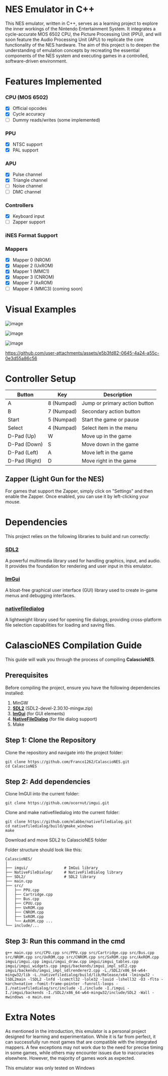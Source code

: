 # NES Emulator in C++

This NES emulator, written in C++, serves as a learning project to explore the inner workings of the Nintendo Entertainment System. It integrates a cycle-accurate MOS 6502 CPU, the Picture Processing Unit (PPU), and will soon feature the Audio Processing Unit (APU) to replicate the core functionality of the NES hardware. The aim of this project is to deepen the understanding of emulation concepts by recreating the essential components of the NES system and executing games in a controlled, software-driven environment.

# Features Implemented

### CPU (MOS 6502)
- [x] Official opcodes
- [x] Cycle accuracy
- [ ] Dummy reads/writes (some implemented)

### PPU
- [x] NTSC support
- [x] PAL support

### APU
- [x] Pulse channel
- [x] Triangle channel
- [ ] Noise channel
- [ ] DMC channel    

### Controllers
- [x] Keyboard input
- [ ] Zapper support

### iNES Format Support

### Mappers
- [x] Mapper 0 (NROM)
- [x] Mapper 2 (UxROM)
- [x] Mapper 1 (MMC1)
- [x] Mapper 3 (CNROM)
- [x] Mapper 7 (AxROM)
- [ ] Mapper 4 (MMC3) (coming soon)

# Visual Examples

![image](https://github.com/user-attachments/assets/0a1519d6-324f-4245-a658-5448ebea2d89)

![image](https://github.com/user-attachments/assets/d78a2bef-d4bf-4c3d-a728-17a562d89aa4)

![image](https://github.com/user-attachments/assets/f555db1d-a293-4058-a9b5-f3efbf6c6f55)

https://github.com/user-attachments/assets/e5b3fd82-0645-4a24-a55c-0e3d55a86c56




# Controller Setup

| Button      | Key  | Description                            |
|-------------|--------------|----------------------------------------|
| A           | 8 (Numpad)           | Jump or primary action button          |
| B           | 7  (Numpad)          | Secondary action button                |
| Start       | 5   (Numpad)         | Start the game or pause                |
| Select      | 4   (Numpad)         | Select item in the menu                |
| D-Pad (Up)  | W            | Move up in the game                    |
| D-Pad (Down)| S            | Move down in the game                  |
| D-Pad (Left)| A            | Move left in the game                  |
| D-Pad (Right)| D           | Move right in the game                 |

## Zapper (Light Gun for the NES)

For games that support the Zapper, simply click on "Settings" and then enable the Zapper. Once enabled, you can use it by left-clicking your mouse. 

# Dependencies

This project relies on the following libraries to build and run correctly:

### [SDL2](https://github.com/libsdl-org/SDL/releases/tag/release-2.30.10)
A powerful multimedia library used for handling graphics, input, and audio. It provides the foundation for rendering and user input in this emulator.

### [ImGui](https://github.com/ocornut/imgui)
A bloat-free graphical user interface (GUI) library used to create in-game menus and debugging interfaces.

### [nativefiledialog](https://github.com/mlabbe/nativefiledialog)
A lightweight library used for opening file dialogs, providing cross-platform file selection capabilities for loading and saving files.

# CalascioNES Compilation Guide

This guide will walk you through the process of compiling **CalascioNES**.

## Prerequisites

Before compiling the project, ensure you have the following dependencies installed:

1. MinGW
2. **[SDL2](https://www.libsdl.org/)** (SDL2-devel-2.30.10-mingw.zip)
3. **[ImGui](https://github.com/ocornut/imgui)** (for GUI elements)
4. **[NativeFileDialog](https://github.com/mlabbe/nativefiledialog)** (for file dialog support)
5. Make
   

## Step 1: Clone the Repository

Clone the repository and navigate into the project folder:

```
git clone https://github.com/Franco1262/CalascioNES.git 
cd CalascioNES
```

## Step 2: Add dependencies
Clone ImGUI into the current folder:
```
git clone https://github.com/ocornut/imgui.git
```
Clone and make nativefiledialog into the current folder:
```
git clone https://github.com/mlabbe/nativefiledialog.git
cd nativefiledialog/build/gmake_windows
make
```

Download and move SDL2 to CalascioNES folder

Folder structure should look like this:

```
CalascioNES/
│
├── imgui/                # ImGui library
├── NativeFileDialog/     # NativeFileDialog library
├── SDL2/                 # SDL2 library
├── main.cpp
├── src/
│   ├── PPU.cpp
│   ├── Cartridge.cpp
│   ├── Bus.cpp
│   ├── CPUU.cpp
│   ├── UxROM.cpp
│   ├── CNROM.cpp
│   ├── SxROM.cpp
│   └── AxROM.cpp ...
└── include/...
```

## Step 3: Run this command in the cmd
```
g++ main.cpp src/CPU.cpp src/PPU.cpp src/Cartridge.cpp src/Bus.cpp src/NROM.cpp src/UxROM.cpp src/CNROM.cpp src/SxROM.cpp src/AxROM.cpp imgui/imgui.cpp imgui/imgui_draw.cpp imgui/imgui_tables.cpp imgui/imgui_widgets.cpp imgui/backends/imgui_impl_sdl2.cpp imgui/backends/imgui_impl_sdlrenderer2.cpp -L./SDL2/x86_64-w64-mingw32/lib -L./nativefiledialog/build/lib/Release/x64 -lmingw32 -lSDL2main -lSDL2 -lnfd -lcomctl32 -lole32 -luuid -lshell32 -O3 -flto -march=native -fomit-frame-pointer -funroll-loops -I./nativefiledialog/src/include -I./include -I./imgui -I./imgui/backends -I./SDL2/x86_64-w64-mingw32/include/SDL2 -Wall -mwindows -o main.exe
```


# Extra Notes

As mentioned in the introduction, this emulator is a personal project designed for learning and experimentation. While it is far from perfect, it can successfully run most games that are compatible with the integrated mappers. A few exceptions may not work due to the need for precise timing in some games, while others may encounter issues due to inaccuracies elsewhere. However, the majority of games work as expected.

This emulator was only tested on Windows




 
